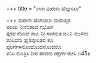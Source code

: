 +++
title = "೦೪೫ ಮರುಳು ಹೆಙ್ಗುಸಲಾ"

+++
ಮರುಳು ಹೆಂಗುಸಲಾ ಮಹಾತ್ಮರ  
ಪರಿಯ ನೀನೆಂತರಿವೆ ಗರ್ಭೋ  
ತ್ಕರವ ಕೆಡಿಸಿದೆ ಪಾಪಿ ನೀ ಸಾರೆನುತ ಮುನಿ ಮುಳಿದು   
ತರಿಸಿದನು ಘೃತಪೂರಿತದ ಕೊ  
ಪ್ಪರಿಗೆಗಳನೊಂದೊಂದನೊಂದರೊ  
ಳಿರಿಸಿ ಮಂತ್ರಿಸಿ ನೀರ ತಳಿದನು ರಕ್ಷೆಗಳ ರಚಿಸಿ      ॥45॥